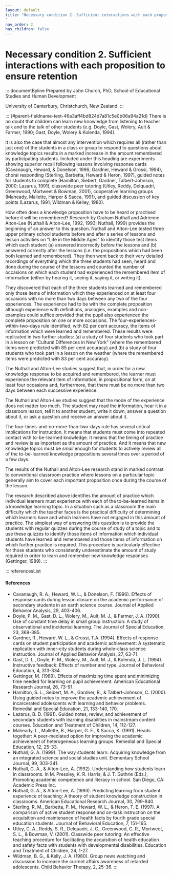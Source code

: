```yaml
---
layout: default
title: "Necessary condition 2. Sufficient interactions with each proposition to ensure retention 
"
nav_order: 2
has_children: false
---
```

# Necessary condition 2. Sufficient interactions with each proposition to ensure retention 


::: documentByline
Prepared by John Church, PhD, School of Educational Studies and Human
Development

University of Canterbury, Christchurch, New Zealand.
:::

::: {#parent-fieldname-text-46a3aff4bd824d7a81c5e0b06a94a21d}
There is no doubt that children can learn new knowledge from listening
to teacher talk and to the talk of other students (e.g. Doyle, Gast,
Wolery, Ault & Farmer, 1990; Gast, Doyle, Wolery & Kolenda, 1994).

It is also the case that almost any intervention which requires all
(rather than just one) of the students in a class or group to respond to
questions about knowledge topics results in a marked increase in the
amount remembered by participating students. Included under this heading
are experiments showing superior recall following lessons involving
response cards (Cavanaugh, Heward, & Donelson, 1996; Gardner, Heward &
Grossi, 1994), choral responding (Sterling, Barbetta, Heward & Heron,
1997), guided notes for students to complete (Hamilton, Siebert,
Gardner, Talbert-Johnson, 2000; Lazarus, 1991), classwide peer tutoring
(Utley, Reddy, Delquadri, Greenwood, Mortweet & Bowman, 2001),
cooperative learning groups (Maheady, Mallette, Harper & Sacca, 1991),
and guided discussion of key points (Lazarus, 1991; Wildman & Kelley,
1980).

How often does a knowledge proposition have to be heard or practised
before it will be remembered? Research by Graham Nuthall and Adrienne
Alton-Lee (Nuthall & Alton-Lee, 1992, 1993; Nuthall, 1999) provides the
beginning of an answer to this question. Nuthall and Alton-Lee tested
three upper primary school students before and after a series of lessons
and lesson activities on "Life in the Middle Ages" to identify those
test items which each student (a) answered incorrectly before the
lessons and (b) answered correctly after the lessons (i.e. the
propositions which had been both learned and remembered). They then went
back to their very detailed recordings of everything which the three
students had seen, heard and done during the course of the lessons and
counted the number of occasions on which each student had experienced
the remembered item of information (either by hearing it, seeing it,
saying it, or writing it).

They discovered that each of the three students learned and remembered
only those items of information which they experienced on at least four
occasions with no more than two days between any two of the four
experiences. The experience had to be with the complete proposition
although experience with definitions, analogies, examples and
non-examples could suffice provided that the pupil also experienced the
complete proposition on one or more occasions. The
four-experiences-within-two-days rule identified, with 82 per cent
accuracy, the items of information which were learned and remembered.
These results were replicated in two further studies: (a) a study of
four students who took part in a lesson on "Cultural Differences in New
York" (where the remembered items were predicted with 85 per cent
accuracy) and (b) a study of four students who took part in a lesson on
the weather (where the remembered items were predicted with 83 per cent
accuracy).

The Nuthall and Alton-Lee studies suggest that, in order for a new
knowledge response to be acquired and remembered, the learner must
experience the relevant item of information, in propositional form, on
at least four occasions and, furthermore, that there must be no more
than two days between each successive experience.

The Nuthall and Alton-Lee studies suggest that the mode of the
experience does not matter too much. The student may read the
information, hear it in a classroom lesson, tell it to another student,
write it down, answer a question about it, or ask a question and receive
an answer about it.

The four-times-and-no-more-than-two-days rule has several critical
implications for instruction. It means that students must come into
repeated contact with to-be-learned knowledge. It means that the timing
of practice and review is as important as the amount of practice. And it
means that new knowledge topics must be *small* enough for students to
actively review all of the to-be-learned knowledge propositions several
times over a period of a few days.

The results of the Nuthall and Alton-Lee research stand in marked
contrast to conventional classroom practice where lessons on a
particular topic generally aim to cover each important proposition once
during the course of the lesson.

The research described above identifies the amount of practice which
individual learners must experience with each of the to-be-learned items
in a knowledge learning topic. In a situation such as a classroom the
main difficulty which the teacher faces is the practical difficulty of
determining which learners have and which learners have not engaged in
this amount of practice. The simplest way of answering this question is
to provide the students with regular quizzes during the course of study
of a topic and to use these quizzes to identify those items of
information which individual students have learned and remembered and
those items of information on which further practice is required. This
procedure is particularly effective for those students who consistently
underestimate the amount of study required in order to learn and
remember new knowledge responses (Gettinger, 1989).
:::

::: referencesList
#### References

-   Cavanaugh, R. A., Heward, W. L., & Donelson, F. (1996). Effects of
    response cards during lesson closure on the academic performance of
    secondary students in an earth science course. Journal of Applied
    Behavior Analysis, 29, 403-406.
-   Doyle, P. M., Gast, D. L., Wolery, M., Ault, M. J., & Farmer, J. A.
    (1990). Use of constant time delay in small group instruction: A
    study of observational and incidental learning. The Journal of
    Special Education, 23, 369-385.
-   Gardner, R., Heward, W. L., & Grossi, T.A. (1994). Effects of
    response cards on student participation and academic achievement: A
    systematic replication with inner-city students during whole-class
    science instruction. Journal of Applied Behavior Analysis, 27,
    63-71.
-   Gast, D. L., Doyle, P. M., Wolery, M., Ault, M. J., & Kolenda, J. L.
    (1994). Instructive feedback: Effects of number and type. Journal of
    Behavioral Education, 4, 313-334.
-   Gettinger, M. (1989). Effects of maximizing time spent and
    minimizing time needed for learning on pupil achievement. American
    Educational Research Journal, 26, 73-91.
-   Hamilton, S. L., Seibert, M. A., Gardner, R., & Talbert-Johnson, C.
    (2000). Using guided notes to improve the academic achievement of
    incarcerated adolescents with learning and behavior problems.
    Remedial and Special Education, 21, 133-140, 170.
-   Lazarus, B. D. (1991). Guided notes, review, and achievement of
    secondary students with learning disabilities in mainstream content
    courses. Education and Treatment of Children, 14, 112-127.
-   Maheady, L., Mallette, B., Harper, G. F., & Sacca, K. (1991). Heads
    together: A peer-mediated option for improving the academic
    achievement of heterogeneous learning groups. Remedial and Special
    Education, 12, 25-33.
-   Nuthall, G. A. (1999). The way students learn: Acquiring knowledge
    from an integrated science and social studies unit. Elementary
    School Journal, 99, 303-341.
-   Nuthall, G. A., & Alton-Lee, A. (1992). Understanding how students
    learn in classrooms. In M. Pressley, K. R. Harris, & J. T. Guthrie
    (Eds.), Promoting academic competence and literacy in school. San
    Diego, CA: Academic Press Inc.
-   Nuthall, G. A., & Alton-Lee, A. (1993). Predicting learning from
    student experience of teaching: A theory of student knowledge
    construction in classrooms. American Educational Research Journal,
    30, 799-840.
-   Sterling, R. M., Barbetta, P. M., Heward, W. L., & Heron, T. E.
    (1997). A comparison of active student response and on-task
    instruction on the acquisition and maintenance of health facts by
    fourth grade special education students. Journal of Behavioral
    Education, 7, 151-165.
-   Utley, C. A., Reddy, S. R., Delquadri, J. C., Greenwood, C. R.,
    Mortweet, S. L., & Bowman, V. (2001). Classwide peer tutoring: An
    effective teaching procedure for facilitating the acquisition of
    health education and safety facts with students with developmental
    disabilities. Education and Treatment of Children, 24, 1-27.
-   Wildman, B. G., & Kelly, J. A. (1980). Group news watching and
    discussion to increase the current affairs awareness of retarded
    adolescents. Child Behavior Therapy, 2, 25-36.
:::
